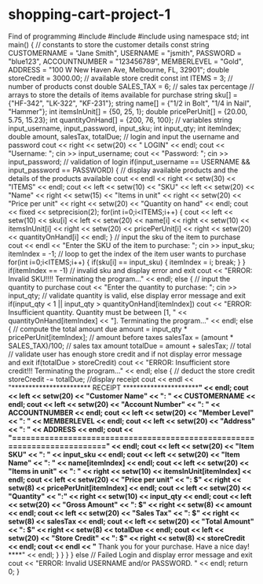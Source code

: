 # shopping-cart-project-1
Find of programming
#include <iostream>
#include <string>
#include <iomanip>
using namespace std;
int main()
{
// constants to store the customer details
const string CUSTOMERNAME = "Jane Smith", USERNAME = "jsmith", PASSWORD = "blue123",
ACCOUNTNUMBER = "123456789", MEMBERLEVEL = "Gold", ADDRESS = "100 W New Haven Ave, Melbourne, FL, 32901";
double storeCredit = 3000.00; // available store credit
const int ITEMS = 3; // number of products
const double SALES_TAX = 6; // sales tax percentage
// arrays to store the details of items available for purchase
string sku[] = {"HF-342", "LK-322", "KF-231"};
string name[] = {"1/2 in Bolt", "1/4 in Nail", "Hammer"};
int itemsInUnit[] = {50, 25, 1};
double pricePerUnit[] = {20.00, 5.75, 15.23};
int quantityOnHand[] = {200, 76, 100};
// variables 
string input_username, input_password, input_sku;
int input_qty;
int itemIndex;
double amount, salesTax, totalDue;
// login and input the username and password
cout << right << setw(20) << " LOGIN" << endl;
cout << "Username: ";
cin >> input_username;
cout << "Password: ";
cin >> input_password;
// validation of  login 
if(input_username == USERNAME && input_password == PASSWORD)
{
// display available products and the details of the products available
cout << endl << right << setw(30) << "ITEMS" << endl;
cout << left << setw(10) << "SKU" << left << setw(20) << "Name" << right << setw(15) << "Items in unit"
<< right << setw(20) << "Price per unit" << right << setw(20) << "Quantity on hand" << endl;
cout << fixed << setprecision(2);
for(int i=0;i<ITEMS;i++)
{
cout << left << setw(10) << sku[i] << left << setw(20) << name[i] << right << setw(10) << itemsInUnit[i]
<< right << setw(20) << pricePerUnit[i] << right << setw(20) << quantityOnHand[i] << endl;
}
// input the sku of the item to purchase
cout << endl << "Enter the SKU of the item to purchase: ";
cin >> input_sku;
itemIndex = -1;
// loop to get the index of the item user wants to purchase
for(int i=0;i<ITEMS;i++)
{
if(sku[i] == input_sku)
{
itemIndex = i;
break;
}
}
if(itemIndex == -1) // invalid sku and display error and exit
cout << "ERROR: Invalid SKU!!!! Terminating the program..." << endl;
else
{
// input the quantity to purchase
cout << "Enter the quantity to purchase: ";
cin >> input_qty;
// validate quantity is valid, else display error message and exit
if(input_qty < 1 || input_qty > quantityOnHand[itemIndex])
cout << "ERROR: Insufficient quantity. Quantity must be between [1, " << quantityOnHand[itemIndex] << "]. Terminating the program..." << endl;
else
{
// compute the total amount due
amount = input_qty * pricePerUnit[itemIndex]; // amount before taxes
salesTax = (amount * SALES_TAX)/100; // sales tax amount
totalDue = amount + salesTax; // total 
// validate user has enough store credit and if not display error message and exit
if(totalDue > storeCredit)
cout << "ERROR: Insufficient store credit!!! Terminating the program..." << endl;
else
{
// deduct the store credit
storeCredit -= totalDue;
//display receipt
cout << endl << "*********************** RECEIPT **************************" << endl;
cout << left << setw(20) << "Customer Name" << ": " << CUSTOMERNAME << endl;
cout << left << setw(20) << "Account Number" << ": " << ACCOUNTNUMBER << endl;
cout << left << setw(20) << "Member Level" << ": " << MEMBERLEVEL << endl;
cout << left << setw(20) << "Address" << ": " << ADDRESS << endl;
cout << "=========================================================================" << endl;
cout << left << setw(20) << "Item SKU" << ": " << input_sku << endl;
cout << left << setw(20) << "Item Name" << ": " << name[itemIndex] << endl;
cout << left << setw(20) << "Items in unit" << ": " << right << setw(10) << itemsInUnit[itemIndex] << endl;
cout << left << setw(20) << "Price per unit" << ": $" << right << setw(8) << pricePerUnit[itemIndex] << endl;
cout << left << setw(20) << "Quantity" << ":" << right << setw(10) << input_qty << endl;
cout << left << setw(20) << "Gross Amount" << ": $" << right << setw(8) << amount << endl;
cout << left << setw(20) << "Sales Tax" << ": $" << right << setw(8) << salesTax << endl;
cout << left << setw(20) << "Total Amount" << ": $" << right << setw(8) << totalDue << endl;
cout << left << setw(20) << "Store Credit" << ": $" << right << setw(8) << storeCredit << endl;
cout << endl << "**** Thank you for your purchase. Have a nice day! ****" << endl;
}
}
}
}
else // Failed Login and  display error message and exit
cout << "ERROR: Invalid USERNAME and/or PASSWORD. " << endl;
return 0;
}
